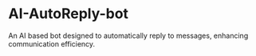 # AI-AutoReply-bot
An AI based bot designed to automatically reply to messages, enhancing communication efficiency.
